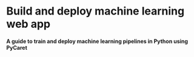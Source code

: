# Build and deploy machine learning web app
#### A guide to train and deploy machine learning pipelines in Python using PyCaret

